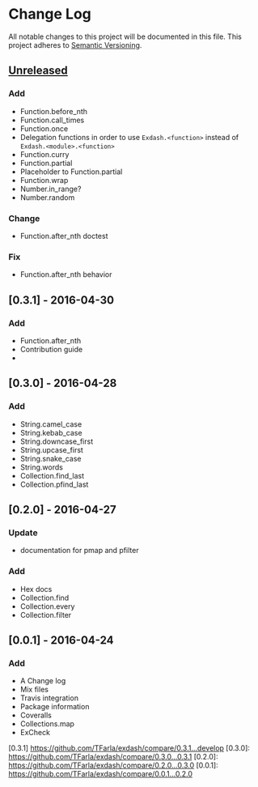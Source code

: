 # Change Log
All notable changes to this project will be documented in this file.
This project adheres to [Semantic Versioning](http://semver.org/).

## [Unreleased]
### Add
- Function.before_nth
- Function.call_times
- Function.once
- Delegation functions in order to use `Exdash.<function>` instead of `Exdash.<module>.<function>`
- Function.curry
- Function.partial
- Placeholder to Function.partial
- Function.wrap
- Number.in_range?
- Number.random

### Change
- Function.after_nth doctest

### Fix
- Function.after_nth behavior

## [0.3.1] - 2016-04-30
### Add
- Function.after_nth
- Contribution guide
-
## [0.3.0] - 2016-04-28
### Add
- String.camel_case
- String.kebab_case
- String.downcase_first
- String.upcase_first
- String.snake_case
- String.words
- Collection.find_last
- Collection.pfind_last

## [0.2.0] - 2016-04-27
### Update
- documentation for pmap and pfilter

### Add
- Hex docs
- Collection.find
- Collection.every
- Collection.filter

## [0.0.1] - 2016-04-24
### Add
- A Change log
- Mix files
- Travis integration
- Package information
- Coveralls
- Collections.map
- ExCheck

[Unreleased]: https://github.com/TFarla/exdash/compare/master...develop
[0.3.1] https://github.com/TFarla/exdash/compare/0.3.1...develop
[0.3.0]: https://github.com/TFarla/exdash/compare/0.3.0...0.3.1
[0.2.0]: https://github.com/TFarla/exdash/compare/0.2.0...0.3.0
[0.0.1]: https://github.com/TFarla/exdash/compare/0.0.1...0.2.0
